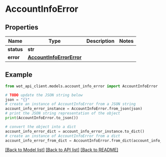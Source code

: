 # AccountInfoError


## Properties

Name | Type | Description | Notes
------------ | ------------- | ------------- | -------------
**status** | **str** |  | 
**error** | [**AccountInfoErrorError**](AccountInfoErrorError.md) |  | 

## Example

```python
from wot_api_client.models.account_info_error import AccountInfoError

# TODO update the JSON string below
json = "{}"
# create an instance of AccountInfoError from a JSON string
account_info_error_instance = AccountInfoError.from_json(json)
# print the JSON string representation of the object
print(AccountInfoError.to_json())

# convert the object into a dict
account_info_error_dict = account_info_error_instance.to_dict()
# create an instance of AccountInfoError from a dict
account_info_error_from_dict = AccountInfoError.from_dict(account_info_error_dict)
```
[[Back to Model list]](../README.md#documentation-for-models) [[Back to API list]](../README.md#documentation-for-api-endpoints) [[Back to README]](../README.md)


